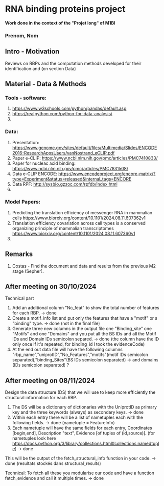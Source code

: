 # RNA binding proteins project

#### Work done in the context of the "Projet long" of M1BI

### Prenom, Nom

## Intro - Motivation

Reviews on RBPs and the computation methods developed for their identification and (on section Data)

## Material - Data & Methods

### Tools - software:

1. https://www.w3schools.com/python/pandas/default.asp
2. https://realpython.com/python-for-data-analysis/
3. 


### Data:
1. Presentation: https://www.genome.gov/sites/default/files/Multimedia/Slides/ENCODE2016-ResearchAppsUsers/vanNostrand_eCLIP.pdf
2. Paper e-CLIP: https://www.ncbi.nlm.nih.gov/pmc/articles/PMC7410833/
3. Paper for nucleac acid binding: https://www.ncbi.nlm.nih.gov/pmc/articles/PMC7831508/
4. Data e-CLIP ENCODE: https://www.encodeproject.org/encore-matrix/?type=Experiment&status=released&internal_tags=ENCORE
5. Data RPF: http://sysbio.gzzoc.com/rpfdb/index.html
6. 

### Model Papers:
1. Predicting the translation efficiency of messenger RNA in mammalian cells https://www.biorxiv.org/content/10.1101/2024.08.11.607362v1
2. Translation efficiency covariation across cell types is a conserved organizing principle of mammalian transcriptomes https://www.biorxiv.org/content/10.1101/2024.08.11.607360v1
3. 

## Remarks
1. Costas - Find the document and data and results from the previous M2 stage (Sepher).


## After meeting on 30/10/2024

Technical part
1. Add an additional column "No_feat" to show the total number of features for each RBP.
-> done 
2. Create a motif_info list and put only the features that have a "motif" or a "binding" type.
-> done (not in the final file)
3. Generate three new columns in the output file one "Binding_site" one "Motifs" and one "Domains" and you put all the BS IDs and all the Motif IDs and Domain IDs semicolon separed.
-> done (the column have the ID only once if it's repeated, for binding_id I took the evidenceCode)
4. At the end out data file will have the following columns "rbp_name","uniprotID","No_Features","motifs"(motif IDs semicolon separated),"binding_Sites"(BS IDs semicolon separated)
-> and domains (IDs semicolon separated) ? 


## After meeting on 08/11/2024

Design the data structure (DS) that we will use to keep more efficiently the structural information for each RBP.

1. The DS will be a dictionary of dictionaries with the UniprotID as primary key and the three keywords (always) as secondary keys. 
-> done 
2. Within each entry there will be a list of nametuples each with the following fields.
-> done (nametuple = FeatureInfo)
3. Each nametuple will have the same fields for each entry, Coordinates [begin,end], Description "text", Evidence [of tuples of (id,source)]. (for nametuples look here https://docs.python.org/3/library/collections.html#collections.namedtuple)
-> done

This will be the output of the fetch_structural_info function in your code.
-> done (resultats stockés dans structural_results)

Technical: To fetch all these you modularise our code and have a function fetch_evidence and call it multiple times.
-> done 